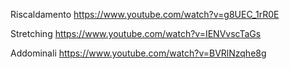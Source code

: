 Riscaldamento
https://www.youtube.com/watch?v=g8UEC_1rR0E

Stretching
https://www.youtube.com/watch?v=IENVvscTaGs

Addominali
https://www.youtube.com/watch?v=BVRlNzqhe8g